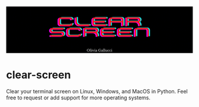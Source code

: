 ![clear-screen](clear-screen.gif)

# clear-screen
Clear your terminal screen on Linux, Windows, and MacOS in Python. Feel free to request or add support for more operating systems. 
